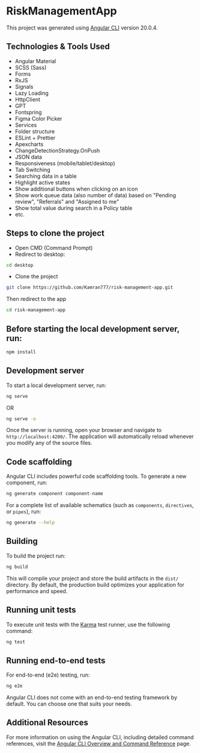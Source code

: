 # RiskManagementApp

This project was generated using [Angular CLI](https://github.com/angular/angular-cli) version 20.0.4.

## Technologies & Tools Used

- Angular Material
- SCSS (Sass)
- Forms
- RxJS
- Signals
- Lazy Loading
- HttpClient
- GPT
- Fontspring
- Figma Color Picker
- Services
- Folder structure
- ESLint + Prettier
- Apexcharts
- ChangeDetectionStrategy.OnPush
- JSON data
- Responsiveness (mobile/tablet/desktop)
- Tab Switching
- Searching data in a table
- Highlight active states
- Show additional buttons when clicking on an icon
- Show work queue data (also number of data) based on "Pending review", "Referrals" and "Assigned to me"
- Show total value during search in a Policy table
- etc.

## Steps to clone the project

- Open CMD (Command Prompt)
- Redirect to desktop:
```bash
cd desktop
```
- Clone the project
```bash
git clone https://github.com/Kamran777/risk-management-app.git
```
Then redirect to the app
```bash
cd risk-management-app
```

## Before starting the local development server, run:

```bash
npm install
```

## Development server

To start a local development server, run:

```bash
ng serve
```

OR

```bash
ng serve -o
```

Once the server is running, open your browser and navigate to `http://localhost:4200/`. The application will automatically reload whenever you modify any of the source files.

## Code scaffolding

Angular CLI includes powerful code scaffolding tools. To generate a new component, run:

```bash
ng generate component component-name
```

For a complete list of available schematics (such as `components`, `directives`, or `pipes`), run:

```bash
ng generate --help
```

## Building

To build the project run:

```bash
ng build
```

This will compile your project and store the build artifacts in the `dist/` directory. By default, the production build optimizes your application for performance and speed.

## Running unit tests

To execute unit tests with the [Karma](https://karma-runner.github.io) test runner, use the following command:

```bash
ng test
```

## Running end-to-end tests

For end-to-end (e2e) testing, run:

```bash
ng e2e
```

Angular CLI does not come with an end-to-end testing framework by default. You can choose one that suits your needs.

## Additional Resources

For more information on using the Angular CLI, including detailed command references, visit the [Angular CLI Overview and Command Reference](https://angular.dev/tools/cli) page.
